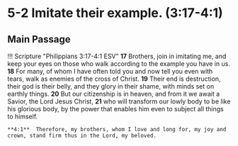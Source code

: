 # 5-2 Imitate their example. (3:17-4:1)

## Main Passage

!!! Scripture "Philippians 3:17-4:1 ESV"
    **17** Brothers, join in imitating me, and keep your eyes on those who walk according to the example you have in us. **18** For many, of whom I have often told you and now tell you even with tears, walk as enemies of the cross of Christ. **19** Their end is destruction, their god is their belly, and they glory in their shame, with minds set on earthly things. **20** But our citizenship is in heaven, and from it we await a Savior, the Lord Jesus Christ, **21** who will transform our lowly body to be like his glorious body, by the power that enables him even to subject all things to himself.  

    **4:1**  Therefore, my brothers, whom I love and long for, my joy and crown, stand firm thus in the Lord, my beloved.  